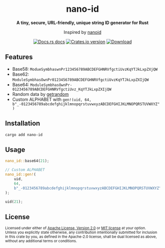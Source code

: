 <h1 align="center">nano-id</h1>

<div align="center">
  <p>
    <strong>A tiny, secure, URL-friendly, unique string ID generator for Rust</strong>
  </p>
  <p>Inspired by <a href="https://github.com/ai/nanoid">nanoid</a></p>
</div>

<div align="center">
  <!-- Docs.rs docs -->
  <a href="https://docs.rs/nano-id">
    <img src="https://img.shields.io/badge/docs-latest-blue.svg?style=flat-square"
      alt="Docs.rs docs" /></a>
  <!-- Crates version -->
  <a href="https://crates.io/crates/nano-id">
    <img src="https://img.shields.io/crates/v/nano-id.svg?style=flat-square"
    alt="Crates.io version" /></a>
  <!-- Downloads -->
  <a href="https://crates.io/crates/nano-id">
    <img src="https://img.shields.io/crates/d/nano-id.svg?style=flat-square"
      alt="Download" /></a>
</div>

## Features

* Base58: `ModueSymbhaswnPr123456789ABCDEFGHNRVfgctiUvzKqYTJkLxpZXjQW`
* Base62: `ModuleSymbhasOwnPr0123456789ABCDEFGHNRVfgctiUvzKqYTJkLxpZXIjQW`
* Base64: `ModuleSymbhasOwnPr-0123456789ABCDEFGHNRVfgctiUvz_KqYTJkLxpZXIjQW`
* Random data by [getrandom][]
* Custom ALPHABET with `gen!(uid, 64, b"_-0123456789abcdefghijklmnopqrstuvwxyzABCDEFGHIJKLMNOPQRSTUVWXYZ")`

## Installation

```shell
cargo add nano-id
```

## Usage

```rust
nano_id::base64(21);

// Custom ALPHABET
nano_id::gen!(
    uid,
    64,
    b"_-0123456789abcdefghijklmnopqrstuvwxyzABCDEFGHIJKLMNOPQRSTUVWXYZ"
);

uid(21);
```

## License

<sup>
Licensed under either of <a href="LICENSE-APACHE">Apache License, Version
2.0</a> or <a href="LICENSE-MIT">MIT license</a> at your option.
</sup>

<br>

<sub>
Unless you explicitly state otherwise, any contribution intentionally submitted
for inclusion in this crate by you, as defined in the Apache-2.0 license, shall
be dual licensed as above, without any additional terms or conditions.
</sub>

[getrandom]: https://github.com/rust-random/getrandom
